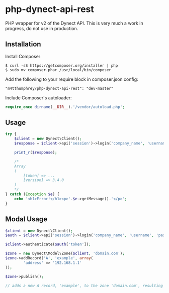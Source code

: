php-dynect-api-rest
===================

PHP wrapper for v2 of the Dynect API. This is very much a work in progress, do not use in production.

Installation
------------
Install Composer

```
$ curl -sS https://getcomposer.org/installer | php
$ sudo mv composer.phar /usr/local/bin/composer
```

Add the following to your require block in composer.json config:

```
"m4tthumphrey/php-dynect-api-rest": "dev-master"
```

Include Composer's autoloader:


```php
require_once dirname(__DIR__).'/vendor/autoload.php';
```

Usage
-----

```php
try {
    $client = new Dynect\Client();
    $response = $client->api('session')->login('company_name', 'username', 'password');

    print_r($response);

    /*
    Array
    (
        [token] => ...
        [version] => 3.4.0
    )
    */
} catch (Exception $e) {
    echo '<h1>Error!</h1><p>'.$e->getMessage().'</p>';
}
```
Modal Usage
-----------

```php
$client = new Dynect\Client();
$auth = $client->api('session')->login('company_name', 'username', 'password');

$client->authenticate($auth['token']);

$zone = new Dynect\Model\Zone($client, 'domain.com');
$zone->addRecord('A', 'example', array(
		'address' => '192.168.1.1'
));

$zone->publish();

// adds a new A record, 'example', to the zone 'domain.com', resulting in a new record of 'example.domain.com' pointing to 192.168.1.1
```